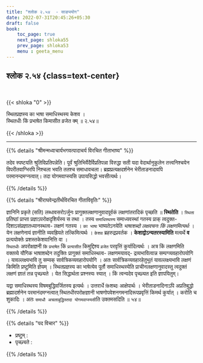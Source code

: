 ```yaml
---
title: "श्लोक २.५४  - साङ्ययोग"
date: 2022-07-31T20:45:26+05:30
draft: false
book:
    toc_page: true
    next_page: shloka55
    prev_page: shloka53
    menu : geeta_menu
---
```




## श्लोक २.५४ {class=text-center}

<br/>

{{< shloka  "0"  >}}

स्थितप्रज्ञस्य का भाषा समाधिस्थस्य केशव ।  
स्थितधीः किं प्रभाषेत किमासीत व्रजेत क्म्‌ ॥ २.५४॥

{{< /shloka >}}

---


{{% details "श्रीमन्मध्वाचार्यभगवत्पादाचर्य विरचित  गीताभाष्य" %}}

तदेव स्पष्टयति श्रुतिविप्रतिपन्नेति। पूर्वं श्रुतिभिर्वेदैर्विप्रतिपन्ना विरुद्धा सती यदा वेदार्थानुकूलेन तत्त्वनिश्चयेन विपरीतवाग्भिरपि निश्चला भवति ततश्च समाधावचला। ब्रह्मप्रत्यक्षदर्शनेन भेरीताडनादावपि परमानन्दमग्नत्वात्। तदा योगमवाप्स्यसि उपायसिद्धो भवसीत्यर्थः।

{{% /details %}}



{{% details "श्रीराघवेन्द्रतीर्थविरचित गीताविवृतिः" %}}

ज्ञानिनि प्रकृते (सति) लब्धावसरोऽर्जुनः प्रागुक्तलक्षणानुवादपूर्वकं
लक्षणांतरादिकं पृच्छति ॥ **स्थितेति** । `स्थिता` प्रतिष्ठां प्राप्ता
प्रज्ञाऽपरोक्षदृशिर्यस्य स तथा । तस्य `समाधिस्थस्य` समाध्यवस्थां गतस्य 
प्राक् ‌त्वदुक्त- दिशाऽसंप्रज्ञातध्यानस्थत्व- लक्षणं गतस्य । `का भाषा` भाष्यतेऽनयेति
*भाषाशब्दो लक्षवचनः किं लक्षणमित्यर्थः* । येन लक्षणेनायं ज्ञानीति व्यवह्रियते
तत्किमित्यर्थः । `केशव` ब्रहरुद्रप्रवर्तक । **केशाद्वोऽन्यतरस्यामिति** मत्वर्थे **व** प्रत्ययोक्तेः प्रशस्तकेशवानित्ति वा ।  
`स्थितधीः` अपरोक्षज्ञनी `किं`  `प्रभाषेत`
किं `प्रत्यासीत` किमुद्दिश्य `व्रजेत` परवृत्तिं कुर्यादित्यर्थः । अत्र किं 
लक्षणमिति वक्तव्ये  यौगिक भाषाशब्देन तदुक्तिः  प्रागुक्तं
समाधिस्थत्व- लक्षणमयावद्- द्रव्यभावित्वान्न सम्पग्व्यवहारोपयोगि ।
यावल्लक्ष्यभावि तु सम्यक् सार्वत्रिकव्यवहारोपयोगि । अतः
सार्वत्रिकव्यवहारहेतुभूतं यावल्लक्ष्यभावि लक्षणं किमिति प्रष्टुमिति ज्ञेयम्‌ । 
स्थितप्रज्ञस्य का भाषेत्येव पूर्तौ समाधिस्थस्येति प्राचीनलक्षणानुवादस्तु त्वदुक्तं
लक्षणं ज्ञातं तन्न पृच्छ्यते । येत सिद्धार्थता प्रश्नस्यः स्यात्‌ । किं त्वन्यदेव
पृच्छ्यत इति ज्ञापयितुम्‌।   

यद्वा समाधिस्थस्य विषमबुद्धिवर्जितस्य इत्यर्थः ।
उत्तरार्धे `किं`शब्दः आक्षेपार्थः । भेरीताडनादिनाऽपि अप्रतिबुद्धो 
ब्रह्मादर्शनेन  परमानंदमग्नत्वात्‌ स्थितधीरपरोक्षज्ञानी भाषणोपवेशनगमनादिरूपप्रवृत्तिं
किमर्थ कुर्यात्‌ ।  करोति च शुकादिः ।  अतः 
`समाधौ अचलाबुद्धिस्तदा योगमवाप्स्यसी`ति उक्तमसदिति ॥ ५४॥



{{% /details %}}



{{% details "पद विचार" %}}

- प्रष्टुम् :
- पृच्छ्यते :

{{% /details %}}
